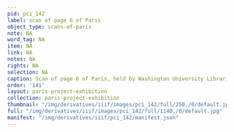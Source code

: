 ```yaml
---
pid: pci_142
label: scan of page 6 of Paris
object_type: scans-of-paris
note: NA
word_tag: NA
item: NA
link: NA
notes: NA
rights: NA
selection: NA
caption: Scan of page 6 of Paris, held by Washington University Libraries
order: '141'
layout: paris-project-exhibition
collection: paris-project-exhibition
thumbnail: "/img/derivatives/iiif/images/pci_142/full/250,/0/default.jpg"
full: "/img/derivatives/iiif/images/pci_142/full/1140,/0/default.jpg"
manifest: "/img/derivatives/iiif/pci_142/manifest.json"
---
```

